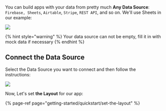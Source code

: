 [comment]: # ($page_title=Connect your Data)

You can build apps with your data from pretty much **Any Data Source**: `Firebase, Sheets`, `Airtable`, `Stripe`, `REST API`, and so on. We'll use Sheets in our example:

![](https://gblobscdn.gitbook.com/assets%2F-LQ08RFAKZvFADEiXKFy%2F-MiaqdZo6JYbOLdiT0C2%2F-Miar81CgxiG3yYQF6N5%2Fimage.png?alt=media&token=343c26cd-8ce9-4bb4-a85c-7f8cf325743a)

{% hint style="warning" %}
Your data source can not be empty, fill it in with mock data if necessary
{% endhint %}

## Connect the Data Source

Select the Data Source you want to connect and then follow the instructions:

![](https://gblobscdn.gitbook.com/assets%2F-LQ08RFAKZvFADEiXKFy%2F-MiaqdZo6JYbOLdiT0C2%2F-MiatnDGhMdmsW3uzRSG%2FQuickstart-data1.gif?alt=media&token=feec5c42-40b3-4443-9f77-03a353c50b23)

Now, Let's set **the Layout** for our app:

{% page-ref page="getting-started/quickstart/set-the-layout" %}


